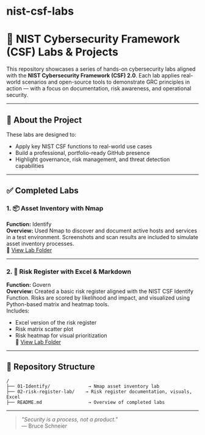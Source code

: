 # nist-csf-labs
# 🔐 NIST Cybersecurity Framework (CSF) Labs & Projects

This repository showcases a series of hands-on cybersecurity labs aligned with the **NIST Cybersecurity Framework (CSF) 2.0**. Each lab applies real-world scenarios and open-source tools to demonstrate GRC principles in action — with a focus on documentation, risk awareness, and operational security.

---

## 🧠 About the Project

These labs are designed to:
- Apply key NIST CSF functions to real-world use cases
- Build a professional, portfolio-ready GitHub presence
- Highlight governance, risk management, and threat detection capabilities

---

## ✅ Completed Labs

### 1. 📦 Asset Inventory with Nmap
**Function:** Identify  
**Overview:** Used Nmap to discover and document active hosts and services in a test environment. Screenshots and scan results are included to simulate asset inventory processes.  
🔗 [View Lab Folder](./01-Identify)

---

### 2. 🧾 Risk Register with Excel & Markdown
**Function:** Govern  
**Overview:** Created a basic risk register aligned with the NIST CSF Identify Function. Risks are scored by likelihood and impact, and visualized using Python-based matrix and heatmap tools.  
Includes:
- Excel version of the risk register  
- Risk matrix scatter plot  
- Risk heatmap for visual prioritization  
🔗 [View Lab Folder](./02-risk-register-lab)

---

## 📁 Repository Structure

```
/
├── 01-Identify/              → Nmap asset inventory lab
├── 02-risk-register-lab/    → Risk register documentation, visuals, Excel
├── README.md                 → Overview of completed labs
```

---

> _"Security is a process, not a product."_  
> — Bruce Schneier


